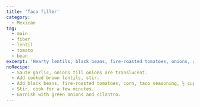 ```yaml
---
title: 'Taco filler'
category:
  - Mexican
tag:
  - main
  - fiber
  - lentil
  - tomato
  - bean
excerpt: 'Hearty lentils, black beans, fire-roasted tomatoes, onions, and corn, all infused with Mexican spices for a flavorful and satisfying taco filling.'
noRecipe:
  - Saute garlic, onions till onions are translucent.
  - Add cooked brown lentils, stir.
  - Add black beans, fire-roasted tomatoes, corn, taco seasoning, ½ cup water.
  - Stir, cook for a few minutes.
  - Garnish with green onions and cilantro.
---
```

